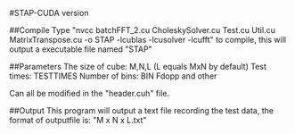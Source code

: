 #STAP-CUDA version

##Compile Type "nvcc batchFFT_2.cu CholeskySolver.cu Test.cu Util.cu MatrixTranspose.cu -o STAP -lcublas -lcusolver -lcufft" to compile, this will output a executable file named "STAP"

##Parameters The size of cube: M,N,L (L equals MxN by default)
Test times: TESTTIMES Number of bins: BIN Fdopp and other

Can all be modified in the "header.cuh" file.

##Output This program will output a text file recording the test data, the format of outputfile is: "M x N x L.txt"

